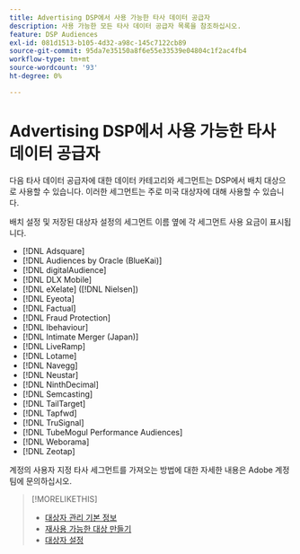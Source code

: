```yaml
---
title: Advertising DSP에서 사용 가능한 타사 데이터 공급자
description: 사용 가능한 모든 타사 데이터 공급자 목록을 참조하십시오.
feature: DSP Audiences
exl-id: 081d1513-b105-4d32-a98c-145c7122cb89
source-git-commit: 95da7e35150a8f6e55e33539e04804c1f2ac4fb4
workflow-type: tm+mt
source-wordcount: '93'
ht-degree: 0%

---
```


<!-- feature: audiences -->

# Advertising DSP에서 사용 가능한 타사 데이터 공급자

다음 타사 데이터 공급자에 대한 데이터 카테고리와 세그먼트는 DSP에서 배치 대상으로 사용할 수 있습니다. 이러한 세그먼트는 주로 미국 대상자에 대해 사용할 수 있습니다.

배치 설정 및 저장된 대상자 설정의 세그먼트 이름 옆에 각 세그먼트 사용 요금이 표시됩니다.

* [!DNL Adsquare]
* [!DNL Audiences by Oracle (BlueKai)]
* [!DNL digitalAudience]
* [!DNL DLX Mobile]
* [!DNL eXelate] ([!DNL Nielsen])
* [!DNL Eyeota]
* [!DNL Factual]
* [!DNL Fraud Protection]
* [!DNL Ibehaviour]
* [!DNL Intimate Merger (Japan)]
* [!DNL LiveRamp]
* [!DNL Lotame]
* [!DNL Navegg]
* [!DNL Neustar]
* [!DNL NinthDecimal]
* [!DNL Semcasting]
* [!DNL TailTarget]
* [!DNL Tapfwd]
* [!DNL TruSignal]
* [!DNL TubeMogul Performance Audiences]
* [!DNL Weborama]
* [!DNL Zeotap]

계정의 사용자 지정 타사 세그먼트를 가져오는 방법에 대한 자세한 내용은 Adobe 계정 팀에 문의하십시오.

>[!MORELIKETHIS]
>
>* [대상자 관리 기본 정보](audience-about.md)
>* [재사용 가능한 대상 만들기](reusable-audience-create.md)
>* [대상자 설정](audience-settings.md)
